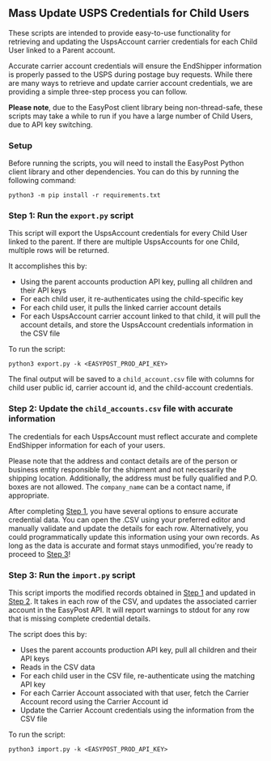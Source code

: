 ## Mass Update USPS Credentials for Child Users

These scripts are intended to provide easy-to-use functionality for retrieving and updating the UspsAccount carrier credentials for each Child User linked to a Parent account.

Accurate carrier account credentials will ensure the EndShipper information is properly passed to the USPS during postage buy requests. While there are many ways to retrieve and update carrier account credentials, we are providing a simple three-step process you can follow.

**Please note**, due to the EasyPost client library being non-thread-safe, these scripts may take a while to run if you have a large number of Child Users, due to API key switching.

### Setup

Before running the scripts, you will need to install the EasyPost Python client library and other dependencies. You can do this by running the following command:

`python3 -m pip install -r requirements.txt`

### Step 1: Run the `export.py` script

This script will export the UspsAccount credentials for every Child User linked to the parent. If there are multiple UspsAccounts for one Child, multiple rows will be returned.

It accomplishes this by:

- Using the parent accounts production API key, pulling all children and their API keys
- For each child user, it re-authenticates using the child-specific key
- For each child user, it pulls the linked carrier account details
- For each UspsAccount carrier account linked to that child, it will pull the account details, and store the UspsAccount credentials information in the CSV file

To run the script:

`python3 export.py -k <EASYPOST_PROD_API_KEY>`

The final output will be saved to a `child_account.csv` file with columns for child user public id, carrier account id, and the child-account credentials.

### Step 2: Update the `child_accounts.csv` file with accurate information

The credentials for each UspsAccount must reflect accurate and complete EndShipper information for each of your users.

Please note that the address and contact details are of the person or business entity responsible for the shipment and not necessarily the shipping location. Additionally, the address must be fully qualified and P.O. boxes are not allowed. The `company_name` can be a contact name, if appropriate.

After completing [Step 1](#step-1-run-the-exportpy-script), you have several options to ensure accurate credential data. You can open the .CSV using your preferred editor and manually validate and update the details for each row. Alternatively, you could programmatically update this information using your own records. As long as the data is accurate and format stays unmodified, you're ready to proceed to [Step 3](#step-3-run-the-importpy-script)!

### Step 3: Run the `import.py` script

This script imports the modified records obtained in [Step 1](#step-1-run-the-exportpy-script) and updated in [Step 2](#step-2-update-the-child_accountscsv-file-with-accurate-information). It takes in each row of the CSV, and updates the associated carrier account in the EasyPost API. It will report warnings to stdout for any row that is missing complete credential details.

The script does this by:

- Uses the parent accounts production API key, pull all children and their API keys
- Reads in the CSV data
- For each child user in the CSV file, re-authenticate using the matching API key
- For each Carrier Account associated with that user, fetch the Carrier Account record using the Carrier Account id
- Update the Carrier Account credentials using the information from the CSV file

To run the script:

`python3 import.py -k <EASYPOST_PROD_API_KEY>`
